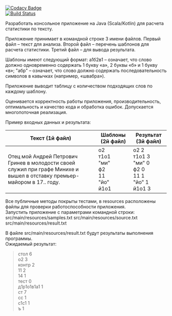 [![Codacy Badge](https://app.codacy.com/project/badge/Grade/5ae864a3fc4f4a17812d9929538d4599)](https://www.codacy.com/gh/AndrewAlyonkin/CFT_Task/dashboard?utm_source=github.com&amp;utm_medium=referral&amp;utm_content=AndrewAlyonkin/CFT_Task&amp;utm_campaign=Badge_Grade)  
[![Build Status](https://app.travis-ci.com/AndrewAlyonkin/CFT_Task.svg?branch=master)](https://app.travis-ci.com/AndrewAlyonkin/CFT_Task)

Разработать консольное приложение на Java (Scala/Kotlin) для расчета статистики по тексту.

Приложение принимает в командной строке 3 имени файлов. Первый файл – текст для анализа. Второй файл – перечень шаблонов
для расчета статистики. Третий файл – для вывода результата.

Шаблоны имеют следующий формат:
а1б2в1 – означает, что слово должно одновременно содержать 1 букву «а», 2 буквы «б» и 1 букву «в»;
"абр" – означает, что слово должно содержать последовательность символов в кавычках (например, «швабра»).

Приложение выводит таблицу с количеством подходящих слов по каждому шаблону.

Оценивается корректность работы приложения, производительность, оптимальность и качество кода и обработка ошибок.
Допускается многопоточная реализация.

Пример входных данных и результата:

|Текст (1й файл) |Шаблоны (2й файл) |Результат (3й файл)|
|----------------|------------------|-------------------|
Отец мой Андрей Петрович Гринев в молодости своей служил при графе Минихе и вышел в отставку премьер-майором в 17.. году.|	о2 </br>т1о1</br>"ми"</br>ф2</br>11</br>"йо"</br>й1о1 | о2 2</br>т1о1 3</br>"ми" 0</br>ф2 0</br>11 1</br>"йо" 1</br>й1о1	3|

Все публичные методы покрыты тестами, в resources расположены файлы для проверки работоспособности приложения.  
Запустить приложение с параметрами командной строки:  
src/main/resources/samples.txt src/main/resources/source.txt src/main/resources/result.txt  

В файле src/main/resources/result.txt будут результаты выполнения программы.  
Ожидаемый результат:  
>стол 6  
>о2 3  
>контр 2  
>11 2  
>14 1  
>тест 0  
>д1р1о1в1а1 1  
>ст 7  
>сс 1  
>с1с1 1  
>ъ 1  
